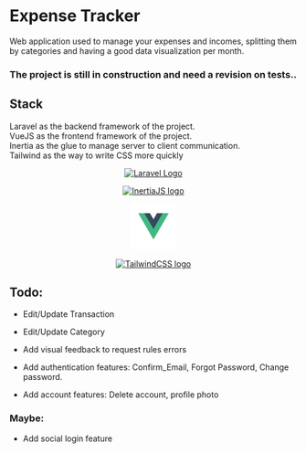 # Expense Tracker

Web application used to manage your expenses and incomes, splitting them by categories and having a good data visualization per month.

### **The project is still in construction and need a revision on tests..**

## Stack

Laravel as the backend framework of the project.  
VueJS as the frontend framework of the project.  
Inertia as the glue to manage server to client communication.  
Tailwind as the way to write CSS more quickly

<p align="center"><a href="https://laravel.com" target="_blank"><img src="https://raw.githubusercontent.com/laravel/art/master/logo-lockup/5%20SVG/2%20CMYK/1%20Full%20Color/laravel-logolockup-cmyk-red.svg" width="200" alt="Laravel Logo"></a></p>

<p align="center">
<a href="https://inertiajs.com">
<img src="https://avatars.githubusercontent.com/u/47703742?s=200&v=4" width="60" alt="InertiaJS logo">
</a>
</p>
<p align="center">
<a href="https://vuejs.org" target="_blank">
<img src="https://raw.githubusercontent.com/vuejs/art/master/logo.png" height="80" alt="VueJS logo">
</a>
</p>
<p align="center">
<a href="https://tailwindcss.com" target="_blank">
<img src="https://raw.githubusercontent.com/tailwindlabs/tailwindcss/HEAD/.github/logo-dark.svg" width="200" alt="TailwindCSS logo">
</a>
</p>

## Todo:

-   Edit/Update Transaction
-   Edit/Update Category

-   Add visual feedback to request rules errors
-   Add authentication features: Confirm_Email, Forgot Password, Change password.
-   Add account features: Delete account, profile photo

### Maybe:

-   Add social login feature
